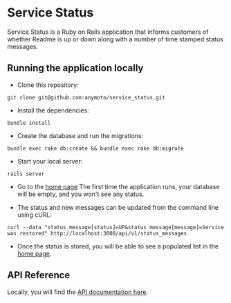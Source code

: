 # Service Status

Service Status is a Ruby on Rails application that informs customers of whether Readme
is up or down along with a number of time stamped status messages.

## Running the application locally

* Clone this repository:
```
git clone git@github.com:anymoto/service_status.git
```

* Install the dependencies:
```
bundle install
```

* Create the database and run the migrations:
```
bundle exec rake db:create && bundle exec rake db:migrate
```

* Start your local server:
```
rails server
```

* Go to the [home page](http://localhost:3000)
The first time the application runs, your database will be empty, and you won't
see any status.

* The status and new messages can be updated from the command line using cURL:
```
curl --data "status_message[status]=UP&status_message[message]=Service was restored" http://localhost:3000/api/v1/status_messages
```

* Once the status is stored, you will be able to see a populated list in the [home page](http://localhost:3000).

## API Reference

Locally, you will find the [API documentation here](http://localhost:3000/api).
